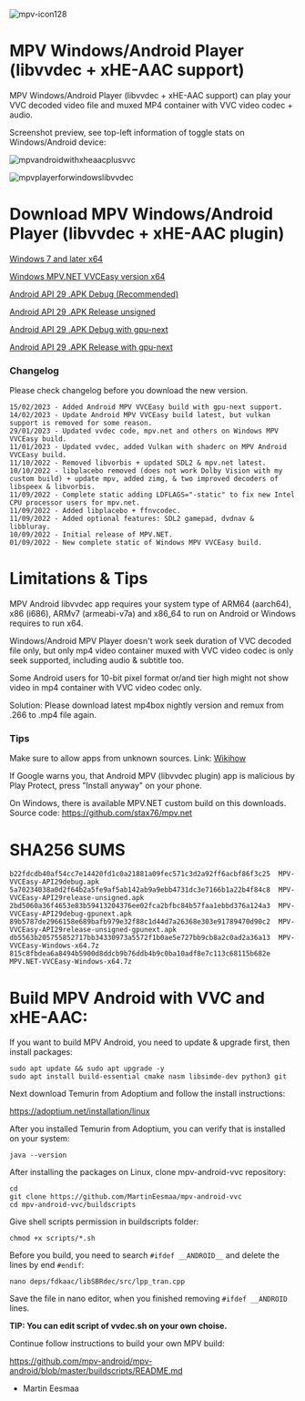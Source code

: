 ![mpv-icon128](https://user-images.githubusercontent.com/88035011/169686347-e7f06fa5-01ea-4b13-9ec6-c87570873db7.png)

# MPV Windows/Android Player (libvvdec + xHE-AAC support)

MPV Windows/Android Player (libvvdec + xHE-AAC support) can play your VVC decoded video file and muxed MP4 container with VVC video codec + audio.

Screenshot preview, see top-left information of toggle stats on Windows/Android device:

![mpvandroidwithxheaacplusvvc](https://user-images.githubusercontent.com/88035011/184468869-7286272c-66e3-4b3e-b1cc-015a6e24103d.jpg)

![mpvplayerforwindowslibvvdec](https://user-images.githubusercontent.com/88035011/176990209-4c6bcc0d-ef14-4e4c-8738-edfbb9a6e1c1.png)

# Download MPV Windows/Android Player (libvvdec + xHE-AAC plugin)

[Windows 7 and later x64](https://mega.nz/file/OokShIzD#CU2dE3krSUiwCufB4O2EmTNL_INRlK6Aa76PZnNqXuU)

[Windows MPV.NET VVCEasy version x64](https://mega.nz/file/780DwIaB#pcsT5Zcmto2q9hlIF4I2nF_MKQZit0dyd89B-56LSo0)

[Android API 29 .APK Debug (Recommended)](https://mega.nz/file/TxMDEZZA#TrR4vfCJe8xsyVfWJxNv7UtoZ8MBmKWBMmN8fr2pIWg)

[Android API 29 .APK Release unsigned](https://mega.nz/file/SwVEmDDa#dDIKgbmzPCEfqc5uY8peW3PB-YPTbNHXgukLrjtPmWw)

[Android API 29 .APK Debug with gpu-next](https://mega.nz/file/61FlFR5L#51PTo1F2t2Gv117WNsmIThckscJSjMnfU4nmD81j-1I)

[Android API 29 .APK Release with gpu-next](https://mega.nz/file/6wUwzAIK#4PoP_UrXVz0NjcEsnOaS5Zh-NLKfrUmGaCtrybO6m7s)

### Changelog

Please check changelog before you download the new version.

```
15/02/2023 - Added Android MPV VVCEasy build with gpu-next support.
14/02/2023 - Update Android MPV VVCEasy build latest, but vulkan support is removed for some reason.
29/01/2023 - Updated vvdec code, mpv.net and others on Windows MPV VVCEasy build.
11/01/2023 - Updated vvdec, added Vulkan with shaderc on MPV Android VVCEasy build.
11/10/2022 - Removed libvorbis + updated SDL2 & mpv.net latest.
10/10/2022 - libplacebo removed (does not work Dolby Vision with my custom build) + update mpv, added zimg, & two improved decoders of libspeex & libvorbis.
11/09/2022 - Complete static adding LDFLAGS="-static" to fix new Intel CPU processor users for mpv.net.
11/09/2022 - Added libplacebo + ffnvcodec.
11/09/2022 - Added optional features: SDL2 gamepad, dvdnav & libbluray.
10/09/2022 - Initial release of MPV.NET.
01/09/2022 - New complete static of Windows MPV VVCEasy build.
```

# Limitations & Tips

MPV Android libvvdec app requires your system type of ARM64 (aarch64), x86 (i686), ARMv7 (armeabi-v7a) and x86_64 to run on Android or Windows requires to run x64.

Windows/Android MPV Player doesn't work seek duration of VVC decoded file only, but only mp4 video container muxed with VVC video codec is only seek supported, including audio & subtitle too.

Some Android users for 10-bit pixel format or/and tier high might not show video in mp4 container with VVC video codec only. 

Solution: Please download latest mp4box nightly version and remux from .266 to .mp4 file again.

### Tips

Make sure to allow apps from unknown sources. Link: [Wikihow](https://www.wikihow.com/Allow-Apps-from-Unknown-Sources-on-Android)

If Google warns you, that Android MPV (libvvdec plugin) app is malicious by Play Protect, press "Install anyway" on your phone.

On Windows, there is available MPV.NET custom build on this downloads. Source code: https://github.com/stax76/mpv.net

# SHA256 SUMS
```
b22fdcdb40af54cc7e14420fd1c0a21881a09fec571c3d2a92ff6acbf86f3c25  MPV-VVCEasy-API29debug.apk
5a70234038a0d2f64b2a5fe9af5ab142ab9a9ebb4731dc3e7166b1a22b4f84c8  MPV-VVCEasy-API29release-unsigned.apk
2bd5060a36f4653e83b59413204376ee02fca2bfbc84b57faa1ebbd376a124a3  MPV-VVCEasy-API29debug-gpunext.apk
89b5787de2966158e689bafb979e32f88c1d44d7a26368e303e91789470d90c2  MPV-VVCEasy-API29release-unsigned-gpunext.apk
db5563b205755852717bb34330973a5572f1b0ae5e727bb9cb8a2c0ad2a36a13  MPV-VVCEasy-Windows-x64.7z
815c8fbdea6a8494b5900d8ddcb9b76ddb4b9c0ba10adf8e7c113c68115b682e  MPV.NET-VVCEasy-Windows-x64.7z
```

# Build MPV Android with VVC and xHE-AAC:

If you want to build MPV Android, you need to update & upgrade first, then install packages:
```
sudo apt update && sudo apt upgrade -y
sudo apt install build-essential cmake nasm libsimde-dev python3 git
```

Next download Temurin from Adoptium and follow the install instructions:

https://adoptium.net/installation/linux

After you installed Temurin from Adoptium, you can verify that is installed on your system:
```
java --version
```

After installing the packages on Linux, clone mpv-android-vvc repository:
```
cd
git clone https://github.com/MartinEesmaa/mpv-android-vvc
cd mpv-android-vvc/buildscripts
```

Give shell scripts permission in buildscripts folder:
```
chmod +x scripts/*.sh
```

Before you build, you need to search `#ifdef __ANDROID__` and delete the lines by end `#endif`:

```
nano deps/fdkaac/libSBRdec/src/lpp_tran.cpp
```

Save the file in nano editor, when you finished removing `#ifdef __ANDROID` lines.

**TIP: You can edit script of vvdec.sh on your own choise.**

Continue follow instructions to build your own MPV build:

https://github.com/mpv-android/mpv-android/blob/master/buildscripts/README.md

-   Martin Eesmaa
